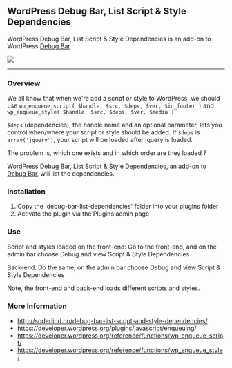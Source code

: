 
## WordPress Debug Bar, List Script &amp; Style Dependencies

WordPress Debug Bar, List Script &amp; Style Dependencies is an add-on to WordPress [Debug Bar](https://wordpress.org/plugins/debug-bar/)

<img src="https://travis-ci.org/soderlind/debug-bar-list-dependencies.svg?branch=master" />

-----------------------

### Overview

We all know that when we're add a script or style to WordPress, we should use `wp_enqueue_script( $handle, $src, $deps, $ver, $in_footer )` and `wp_enqueue_style( $handle, $src, $deps, $ver, $media )`

`$deps` (dependencies), the handle name and an optional parameter, lets you control when/where your script or style should be added. If `$deps` is `array('jquery')`, your script will be loaded after jquery is loaded.

The problem is, which one exists and in which order are they loaded ?

WordPress Debug Bar, List Script &amp; Style Dependencies, an add-on to [Debug Bar](https://wordpress.org/plugins/debug-bar/), will list the dependencies.

### Installation

1. Copy the 'debug-bar-list-dependencies' folder into your plugins folder
1. Activate the plugin via the Plugins admin page

### Use

Script and styles loaded on the front-end: Go to the front-end, and on the admin bar choose Debug and view Script & Style Dependencies

Back-end: Do the same, on the admin bar choose Debug and view Script & Style Dependencies

Note, the front-end and back-end loads different scripts and styles.


### More Information

* http://soderlind.no/debug-bar-list-script-and-style-dependencies/
* https://developer.wordpress.org/plugins/javascript/enqueuing/
* https://developer.wordpress.org/reference/functions/wp_enqueue_script/
* https://developer.wordpress.org/reference/functions/wp_enqueue_style/
